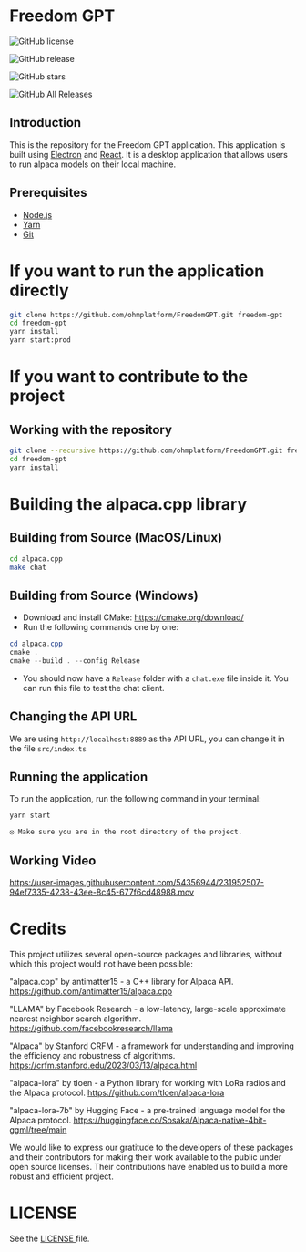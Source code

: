 # Freedom GPT

![GitHub license](https://img.shields.io/badge/license-GNU-blue.svg)

![GitHub release](https://img.shields.io/github/release/ohmplatform/freedom-gpt-electron-app.svg)

![GitHub stars](https://img.shields.io/github/stars/ohmplatform/freedom-gpt-electron-app.svg)

![GitHub All Releases](https://img.shields.io/github/downloads/ohmplatform/freedom-gpt-electron-app/total.svg)

## Introduction

This is the repository for the Freedom GPT application. This application is built using
[Electron](https://www.electronjs.org/) and [React](https://reactjs.org/). It is a desktop application that
allows users to run alpaca models on their local machine.

## Prerequisites

- [Node.js](https://nodejs.org/en/download/)
- [Yarn](https://classic.yarnpkg.com/en/docs/install/#windows-stable)
- [Git](https://git-scm.com/downloads)

# If you want to run the application directly

```sh
git clone https://github.com/ohmplatform/FreedomGPT.git freedom-gpt
cd freedom-gpt
yarn install
yarn start:prod
```

# If you want to contribute to the project

## Working with the repository

```sh
git clone --recursive https://github.com/ohmplatform/FreedomGPT.git freedom-gpt
cd freedom-gpt
yarn install
```

# Building the alpaca.cpp library

## Building from Source (MacOS/Linux)

```sh
cd alpaca.cpp
make chat
```

## Building from Source (Windows)

- Download and install CMake: <https://cmake.org/download/>
- Run the following commands one by one:

```ps1
cd alpaca.cpp
cmake .
cmake --build . --config Release
```

- You should now have a `Release` folder with a `chat.exe` file inside it. You can run this file to test the chat client.

## Changing the API URL

We are using `http://localhost:8889` as the API URL, you can change it in the file
`src/index.ts`

## Running the application

To run the application, run the following command in your terminal:

```sh
yarn start

⦻ Make sure you are in the root directory of the project.
```

## Working Video

https://user-images.githubusercontent.com/54356944/231952507-94ef7335-4238-43ee-8c45-677f6cd48988.mov


# Credits

This project utilizes several open-source packages and libraries, without which this project would not have been possible:

"alpaca.cpp" by antimatter15 - a C++ library for Alpaca API. https://github.com/antimatter15/alpaca.cpp

"LLAMA" by Facebook Research - a low-latency, large-scale approximate nearest neighbor search algorithm. https://github.com/facebookresearch/llama

"Alpaca" by Stanford CRFM - a framework for understanding and improving the efficiency and robustness of algorithms. https://crfm.stanford.edu/2023/03/13/alpaca.html

"alpaca-lora" by tloen - a Python library for working with LoRa radios and the Alpaca protocol. https://github.com/tloen/alpaca-lora

"alpaca-lora-7b" by Hugging Face - a pre-trained language model for the Alpaca protocol. https://huggingface.co/Sosaka/Alpaca-native-4bit-ggml/tree/main

We would like to express our gratitude to the developers of these packages and their contributors for making their work available to the public under open source licenses. Their contributions have enabled us to build a more robust and efficient project.

# LICENSE

See the <a href="/LICENSE"> LICENSE </a>file.
